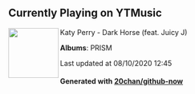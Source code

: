 ## Currently Playing on YTMusic

[<img align="left" width="100" src="https://lh3.googleusercontent.com/o3_U1z9P570xzhgkHHTCmGT8spp-i-kr0xPk26ZdqgLRQCTFhQYkkEl0QRaRQC8FjsXqikia3GGwld09">](https://music.youtube.com/channel/UC_7s69e1mDS3lgcTMJEPjCg)

Katy Perry - Dark Horse (feat. Juicy J)

**Albums**: PRISM

Last updated at 08/10/2020 12:45

#### Generated with [20chan/github-now](https://github.com/20chan/github-now)


<!--
**20chan/20chan** is a ✨ _special_ ✨ repository because its `README.md` (this file) appears on your GitHub profile.

Here are some ideas to get you started:

- 🔭 I’m currently working on ...
- 🌱 I’m currently learning ...
- 👯 I’m looking to collaborate on ...
- 🤔 I’m looking for help with ...
- 💬 Ask me about ...
- 📫 How to reach me: ...
- 😄 Pronouns: ...
- ⚡ Fun fact: ...
-->
